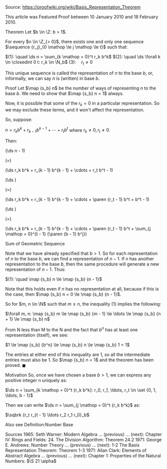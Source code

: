 # 

Source: https://proofwiki.org/wiki/Basis_Representation_Theorem

  This article was Featured Proof between 10 January 2010 and 18 February 2010.




Theorem
Let $b \in \Z: b > 1$.

For every $n \in \Z_{> 0}$, there exists one and only one sequence $\sequence {r_j}_{0 \mathop \le j \mathop \le t}$ such that:

$(1): \quad \ds n = \sum_{k \mathop = 0}^t r_k b^k$
$(2): \quad \ds \forall k \in \closedint 0 t: r_k \in \N_b$
$(3): \quad r_t \ne 0$

This unique sequence is called the representation of $n$ to the base $b$, or, informally, we can say $n$ is (written) in base $b$.


Proof
Let $\map {s_b} n$ be the number of ways of representing $n$ to the base $b$.
We need to show that $\map {s_b} n = 1$ always.

Now, it is possible that some of the $r_k = 0$ in a particular representation.
So we may exclude these terms, and it won't affect the representation.

So, suppose:

$n = r_k b^k + r_{k - 1} b^{k - 1} + \cdots + r_t b^t$
where $r_k \ne 0, r_t \ne 0$.

Then:














\(\ds n - 1\)

\(=\)







\(\ds r_k b^k + r_{k - 1} b^{k - 1} + \cdots + r_t b^t - 1\)




















\(\ds \)

\(=\)







\(\ds r_k b^k + r_{k - 1} b^{k - 1} + \cdots + \paren {r_t - 1} b^t + b^t - 1\)




















\(\ds \)

\(=\)







\(\ds r_k b^k + r_{k - 1} b^{k - 1} + \cdots + \paren {r_t - 1} b^t + \sum_{j \mathop = 0}^{t - 1} {\paren {b - 1} b^j}\)





Sum of Geometric Sequence




Note that we have already specified that $b > 1$.
So for each representation of $n$ to the base $b$, we can find a representation of $n - 1$.
If $n$ has another representation to the base $b$, then the same procedure will generate a new representation of $n - 1$.
Thus:

$(1): \quad \map {s_b} n \le \map {s_b} {n - 1}$

Note that this holds even if $n$ has no representation at all, because if this is the case, then $\map {s_b} n = 0 \le \map {s_b} {n - 1}$.

So for $m, n \in \N$ such that $m \ge n$, the inequality $(1)$ implies the following:

$\forall m, n: \map {s_b} m \le \map {s_b} {m - 1} \le \ldots \le \map {s_b} {n + 1} \le \map {s_b} n$

From N less than M to the N‎ and the fact that $b^n$ has at least one representation (itself), we see:

$1 \le \map {s_b} {b^n} \le \map {s_b} n \le \map {s_b} 1 = 1$

The entries at either end of this inequality are $1$, so all the intermediate entries must also be $1$.
So $\map {s_b} n = 1$ and the theorem has been proved.
$\blacksquare$


Motivation
So, once we have chosen a base $b > 1$, we can express any positive integer $n$ uniquely as:

$\ds n = \sum_{k \mathop = 0}^t {r_k b^k}: r_0, r_1, \ldots, r_t \in \set {0, 1, \ldots, b - 1}$

Then we can write $\ds n = \sum_{j \mathop = 0}^t {r_k b^k}$ as:

$\sqbrk {r_t r_{t - 1} \ldots r_2 r_1 r_0}_b$


Also see
Definition:Number Base


Sources
1965: Seth Warner: Modern Algebra ... (previous) ... (next): Chapter $\text {IV}$: Rings and Fields: $24$. The Division Algorithm: Theorem $24.2$
1971: George E. Andrews: Number Theory ... (previous) ... (next): $\text {1-2}$ The Basis Representation Theorem: Theorem $\text {1-3}$
1971: Allan Clark: Elements of Abstract Algebra ... (previous) ... (next): Chapter $1$: Properties of the Natural Numbers: $\S 21 \alpha$




